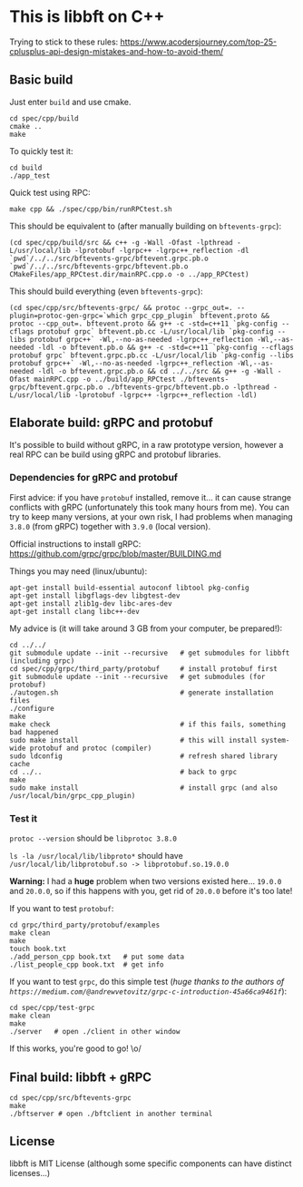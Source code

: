 # This is libbft on C++

Trying to stick to these rules:
https://www.acodersjourney.com/top-25-cplusplus-api-design-mistakes-and-how-to-avoid-them/

## Basic build

Just enter `build` and use cmake.

```
cd spec/cpp/build
cmake ..
make
```

To quickly test it:
```
cd build
./app_test
```

Quick test using RPC:
```
make cpp && ./spec/cpp/bin/runRPCtest.sh 
```

This should be equivalent to (after manually building on `bftevents-grpc`):
```
(cd spec/cpp/build/src && c++ -g -Wall -Ofast -lpthread -L/usr/local/lib -lprotobuf -lgrpc++ -lgrpc++_reflection -dl `pwd`/../../src/bftevents-grpc/bftevent.grpc.pb.o `pwd`/../../src/bftevents-grpc/bftevent.pb.o CMakeFiles/app_RPCtest.dir/mainRPC.cpp.o -o ../app_RPCtest)
```

This should build everything (even `bftevents-grpc`):
```
(cd spec/cpp/src/bftevents-grpc/ && protoc --grpc_out=. --plugin=protoc-gen-grpc=`which grpc_cpp_plugin` bftevent.proto && protoc --cpp_out=. bftevent.proto && g++ -c -std=c++11 `pkg-config --cflags protobuf grpc` bftevent.pb.cc -L/usr/local/lib `pkg-config --libs protobuf grpc++` -Wl,--no-as-needed -lgrpc++_reflection -Wl,--as-needed -ldl -o bftevent.pb.o && g++ -c -std=c++11 `pkg-config --cflags protobuf grpc` bftevent.grpc.pb.cc -L/usr/local/lib `pkg-config --libs protobuf grpc++` -Wl,--no-as-needed -lgrpc++_reflection -Wl,--as-needed -ldl -o bftevent.grpc.pb.o && cd ../../src && g++ -g -Wall -Ofast mainRPC.cpp -o ../build/app_RPCtest ./bftevents-grpc/bftevent.grpc.pb.o ./bftevents-grpc/bftevent.pb.o -lpthread -L/usr/local/lib -lprotobuf -lgrpc++ -lgrpc++_reflection -ldl)
```


## Elaborate build: gRPC and protobuf

It's possible to build without gRPC, in a raw prototype version, however a real RPC can be build using gRPC and protobuf libraries.

### Dependencies for gRPC and protobuf

First advice: if you have `protobuf` installed, remove it... it can cause strange conflicts with gRPC (unfortunately this took many hours from me).
You can try to keep many versions, at your own risk, I had problems when managing `3.8.0` (from gRPC) together with `3.9.0` (local version).

Official instructions to install gRPC: https://github.com/grpc/grpc/blob/master/BUILDING.md

Things you may need (linux/ubuntu):
```
apt-get install build-essential autoconf libtool pkg-config
apt-get install libgflags-dev libgtest-dev
apt-get install zlib1g-dev libc-ares-dev
apt-get install clang libc++-dev
```

My advice is (it will take around 3 GB from your computer, be prepared!):

```
cd ../../
git submodule update --init --recursive   # get submodules for libbft (including grpc)
cd spec/cpp/grpc/third_party/protobuf     # install protobuf first
git submodule update --init --recursive   # get submodules (for protobuf)
./autogen.sh                              # generate installation files
./configure
make
make check                                # if this fails, something bad happened
sudo make install                         # this will install system-wide protobuf and protoc (compiler)
sudo ldconfig                             # refresh shared library cache
cd ../..                                  # back to grpc
make
sudo make install                         # install grpc (and also /usr/local/bin/grpc_cpp_plugin)
```

### Test it

`protoc --version`  should be `libprotoc 3.8.0`

`ls -la /usr/local/lib/libproto*` should have `/usr/local/lib/libprotobuf.so -> libprotobuf.so.19.0.0`

**Warning:** I had a **huge** problem when two versions existed here... `19.0.0` and `20.0.0`, so if this happens with you, get rid of `20.0.0` before it's too late!

If you want to test `protobuf`:
```
cd grpc/third_party/protobuf/examples
make clean
make
touch book.txt
./add_person_cpp book.txt   # put some data
./list_people_cpp book.txt  # get info
```

If you want to test `grpc`, do this simple test (_huge thanks to the authors of `https://medium.com/@andrewvetovitz/grpc-c-introduction-45a66ca9461f`_):
```
cd spec/cpp/test-grpc
make clean
make
./server   # open ./client in other window
```

If this works, you're good to go! \o/

## Final build: libbft + gRPC

```
cd spec/cpp/src/bftevents-grpc
make
./bftserver # open ./bftclient in another terminal

```


## License

libbft is MIT License (although some specific components can have distinct licenses...)
